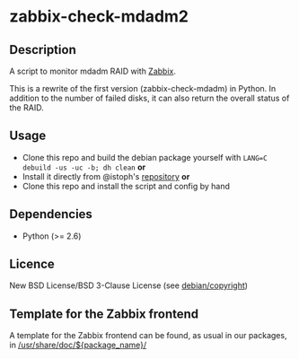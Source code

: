 # zabbix-check-mdadm2

## Description

A script to monitor mdadm RAID with [Zabbix](https://zabbix.com).

This is a rewrite of the first version (zabbix-check-mdadm) in Python. In addition to the number of failed disks, it can also return the overall status of the RAID.

## Usage

* Clone this repo and build the debian package yourself with `LANG=C debuild -us -uc -b; dh clean`
**or**
* Install it directly from @istoph's [repository](https://blog.chr.istoph.de/repository/)
**or**
* Clone this repo and install the script and config by hand

## Dependencies

* Python (>= 2.6)

## Licence

New BSD License/BSD 3-Clause License (see [debian/copyright](debian/copyright))

## Template for the Zabbix frontend

A template for the Zabbix frontend can be found, as usual in our packages, in [/usr/share/doc/${package_name}/](usr/share/doc/zabbix-check-mdadm2/)

